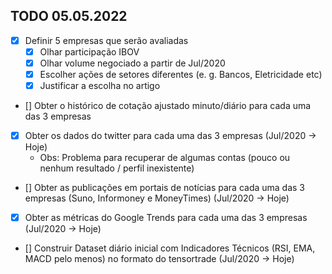 ## TODO 05.05.2022

- [x] Definir 5 empresas que serão avaliadas
  - [x] Olhar participação IBOV
  - [x] Olhar volume negociado a partir de Jul/2020
  - [x] Escolher ações de setores diferentes (e. g. Bancos, Eletricidade etc)
  - [x] Justificar a escolha no artigo

- [] Obter o histórico de cotação ajustado minuto/diário para cada uma das 3 empresas
- [x] Obter os dados do twitter para cada uma das 3 empresas (Jul/2020 -> Hoje)
  - Obs: Problema para recuperar de algumas contas (pouco ou nenhum resultado / perfil inexistente)
- [] Obter as publicações em portais de notícias para cada uma das 3 empresas (Suno, Informoney e MoneyTimes) (Jul/2020 -> Hoje)
- [x] Obter as métricas do Google Trends para cada uma das 3 empresas (Jul/2020 -> Hoje)
- [] Construir Dataset diário inicial com Indicadores Técnicos (RSI, EMA, MACD pelo menos) no formato do tensortrade (Jul/2020 -> Hoje)